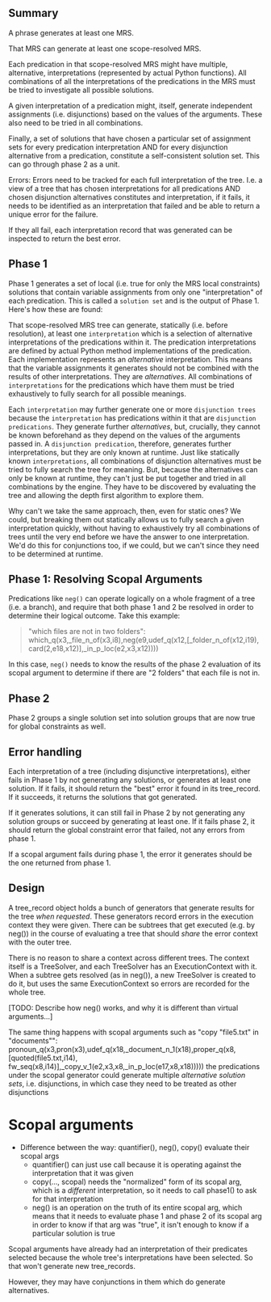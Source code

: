 ## Summary
A phrase generates at least one MRS. 

That MRS can generate at least one scope-resolved MRS.

Each predication in that scope-resolved MRS might have multiple, alternative, interpretations (represented by actual Python functions). All combinations of all the interpretations of the predications in the MRS must be tried to investigate all possible solutions.

A given interpretation of a predication might, itself, generate independent assignments (i.e. disjunctions) based on the values of the arguments.  These also need to be tried in all combinations.

Finally, a set of solutions that have chosen a particular set of assignment sets for every predication interpretation AND for every disjunction alternative from a predication, constitute a self-consistent solution set. This can go through phase 2 as a unit.

Errors: Errors need to be tracked for each full interpretation of the tree. I.e. a view of a tree that has chosen interpretations for all predications AND chosen disjunction alternatives constitutes and interpretation, if it fails, it needs to be identified as an interpretation that failed and be able to return a unique error for the failure.

If they all fail, each interpretation record that was generated can be inspected to return the best error.

## Phase 1
Phase 1 generates a set of local (i.e. true for only the MRS local constraints) solutions that contain variable assignments from only one "interpretation" of each predication. This is called a `solution set` and is the output of Phase 1. Here's how these are found:

That scope-resolved MRS tree can generate, statically (i.e. before resolution), at least one `interpretation` which is a selection of alternative interpretations of the predications within it. The predication interpretations are defined by actual Python method implementations of the predication.  Each implementation represents an *alternative* interpretation. This means that the variable assignments it generates should not be combined with the results of other interpretations.  They are *alternatives*. All combinations of `interpretations` for the predications which have them must be tried exhaustively to fully search for all possible meanings.

Each `interpretation` may further generate one or more `disjunction trees` because the `interpretation` has predications within it that are `disjunction predications`. They generate further *alternatives*, but, crucially, they cannot be known beforehand as they depend on the values of the arguments passed in. A `disjunction predication`, therefore, generates further interpretations, but they are only known at runtime. Just like statically known `interpretations`, all combinations of disjunction alternatives must be tried to fully search the tree for meaning. But, because the alternatives can only be known at runtime, they can't just be put together and tried in all combinations by the engine. They have to be discovered by evaluating the tree and allowing the depth first algorithm to explore them.

Why can't we take the same approach, then, even for static ones? We could, but breaking them out statically allows us to fully search a given interpretation quickly, without having to exhaustively try all combinations of trees until the very end before we have the answer to one interpretation.  We'd do this for conjunctions too, if we could, but we can't since they need to be determined at runtime.


## Phase 1: Resolving Scopal Arguments
Predications like `neg()` can operate logically on a whole fragment of a tree (i.e. a branch), and require that both phase 1 and 2 be resolved in order to determine their logical outcome. Take this example:

> "which files are not in two folders": which_q(x3,_file_n_of(x3,i8),neg(e9,udef_q(x12,[_folder_n_of(x12,i19), card(2,e18,x12)],_in_p_loc(e2,x3,x12))))

In this case, `neg()` needs to know the results of the phase 2 evaluation of its scopal argument to determine if there are "2 folders" that each file is not in.

## Phase 2
Phase 2 groups a single solution set into solution groups that are now true for global constraints as well.

## Error handling
Each interpretation of a tree (including disjunctive interpretations), either fails in Phase 1 by not generating any solutions, or generates at least one solution. If it fails, it should return the "best" error it found in its tree_record. If it succeeds, it returns the solutions that got generated.

If it generates solutions, it can still fail in Phase 2 by not generating any solution groups or succeed by generating at least one. If it fails phase 2, it should return the global constraint error that failed, not any errors from phase 1.

If a scopal argument fails during phase 1, the error it generates should be the one returned from phase 1.


## Design
A tree_record object holds a bunch of generators that generate results for the tree *when requested*. These generators record errors in the execution context they were given. There can be subtrees that get executed (e.g. by neg()) in the course of evaluating a tree that should *share* the error context with the outer tree.  

There is no reason to share a context across different trees.  The context itself is a TreeSolver, and each TreeSolver has an ExecutionContext with it. When a subtree gets resolved (as in neg()), a new TreeSolver is created to do it, but uses the same ExecutionContext so errors are recorded for the whole tree.

[TODO: Describe how neg() works, and why it is different than virtual arguments...]

The same thing happens with scopal arguments such as "copy "file5.txt" in "documents"":
    pronoun_q(x3,pron(x3),udef_q(x18,_document_n_1(x18),proper_q(x8,[quoted(file5.txt,i14), fw_seq(x8,i14)],_copy_v_1(e2,x3,x8,_in_p_loc(e17,x8,x18)))))
    the predications under the scopal generator could generate multiple *alternative solution sets*, i.e. disjunctions, in which case they need to be treated as other disjunctions
    

# Scopal arguments
- Difference between the way: quantifier(), neg(), copy() evaluate their scopal args
  - quantifier() can just use call because it is operating against the interpretation that it was given
  - copy(..., scopal) needs the "normalized" form of its scopal arg, which is a *different* interpretation, so it needs to call phase1() to ask for that interpretation
  - neg() is an operation on the truth of its entire scopal arg, which means that it needs to evaluate phase 1 and phase 2 
    of its scopal arg in order to know if that arg was "true", it isn't enough to know if a particular solution is true

Scopal arguments have already had an interpretation of their predicates selected because the whole tree's interpretations have been selected. So that won't generate new tree_records.

However, they may have conjunctions in them which do generate alternatives.


